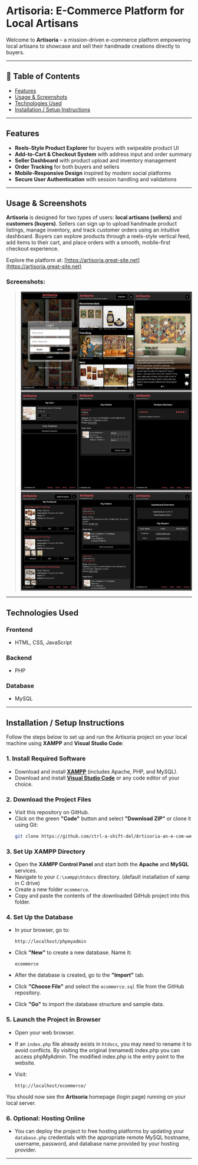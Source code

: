 # Artisoria: E-Commerce Platform for Local Artisans

Welcome to **Artisoria** – a mission-driven e-commerce platform empowering local artisans to showcase and sell their handmade creations directly to buyers.

---

## 📑 Table of Contents

- [Features](#features)
- [Usage & Screenshots](#usage--screenshots)
- [Technologies Used](#technologies-used)
- [Installation / Setup Instructions](#installation--setup-instructions)

---

## Features

- **Reels-Style Product Explorer** for buyers with swipeable product UI
- **Add-to-Cart & Checkout System** with address input and order summary
- **Seller Dashboard** with product upload and inventory management
- **Order Tracking** for both buyers and sellers
- **Mobile-Responsive Design** inspired by modern social platforms
- **Secure User Authentication** with session handling and validations

---

## Usage & Screenshots

**Artisoria** is designed for two types of users: **local artisans (sellers)** and **customers (buyers)**. Sellers can sign up to upload handmade product listings, manage inventory, and track customer orders using an intuitive dashboard. Buyers can explore products through a reels-style vertical feed, add items to their cart, and place orders with a smooth, mobile-first checkout experience.  

Explore the platform at: [https://artisoria.great-site.net](https://artisoria.great-site.net)

### Screenshots:

> ![screenshot1](./screenshot1.jpg)
> ![screenshot2](./screenshot2.jpg)
> ![screenshot3](./screenshot3.jpg)

---

## Technologies Used

### Frontend
- HTML, CSS, JavaScript 

### Backend
- PHP 

### Database
- MySQL 

---

## Installation / Setup Instructions

Follow the steps below to set up and run the Artisoria project on your local machine using **XAMPP** and **Visual Studio Code**:

### 1. Install Required Software
- Download and install **[XAMPP](https://www.apachefriends.org/index.html)** (includes Apache, PHP, and MySQL).
- Download and install **[Visual Studio Code](https://code.visualstudio.com/)** or any code editor of your choice.

### 2. Download the Project Files
- Visit this repository on GitHub.
- Click on the green **"Code"** button and select **"Download ZIP"** or clone it using Git:
  ```bash
  git clone https://github.com/ctrl-a-shift-del/Artisoria-an-e-com-website-for-local-artisans.git
  ```

### 3. Set Up XAMPP Directory

* Open the **XAMPP Control Panel** and start both the **Apache** and **MySQL** services.
* Navigate to your `C:\xampp\htdocs` directory. (default installation of xamp in C drive)
* Create a new folder `ecommerce`.
* Copy and paste the contents of the downloaded GitHub project into this folder.

### 4. Set Up the Database

* In your browser, go to:

  ```
  http://localhost/phpmyadmin
  ```
* Click **"New"** to create a new database. Name it:
  ```
  ecommerce
  ```
* After the database is created, go to the **"Import"** tab.
* Click **"Choose File"** and select the `ecommerce.sql` file from the GitHub repository.
* Click **"Go"** to import the database structure and sample data.


### 5. Launch the Project in Browser

* Open your web browser.

* If an `index.php` file already exists in `htdocs`, you may need to rename it to avoid conflicts. By visiting the original (renamed) index.php you can access phpMyAdmin. The modified index.php is the entry point to the website.
  
* Visit:

  ```
  http://localhost/ecommerce/
  ```

You should now see the **Artisoria** homepage (login page) running on your local server.

### 6. Optional: Hosting Online

* You can deploy the project to free hosting platforms by updating your `database.php` credentials with the appropriate remote MySQL hostname, username, password, and database name provided by your hosting provider.

---
